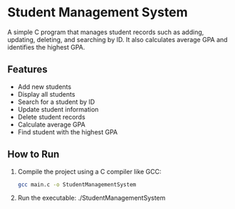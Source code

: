 # Student Management System

A simple C program that manages student records such as adding, updating, deleting, and searching by ID. It also calculates average GPA and identifies the highest GPA.

## Features
- Add new students
- Display all students
- Search for a student by ID
- Update student information
- Delete student records
- Calculate average GPA
- Find student with the highest GPA

## How to Run
1. Compile the project using a C compiler like GCC:
   ```bash
   gcc main.c -o StudentManagementSystem
2. Run the executable:
   ./StudentManagementSystem
